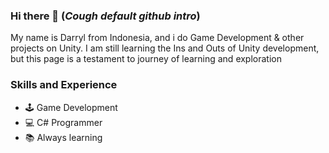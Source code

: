 ### Hi there 👋 (*Cough default github intro*)

My name is Darryl from Indonesia, and i do Game Development & other projects on Unity. I am still learning the Ins and Outs of Unity development, but this page is a testament to journey of learning and exploration

### Skills and Experience
* 🕹️ Game Development
* 💻 C# Programmer
* 📚 Always learning 
